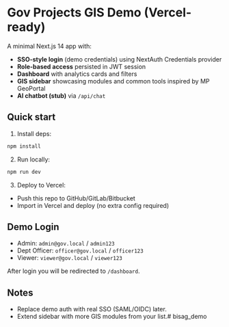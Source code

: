 # Gov Projects GIS Demo (Vercel-ready)

A minimal Next.js 14 app with:
- **SSO-style login** (demo credentials) using NextAuth Credentials provider
- **Role-based access** persisted in JWT session
- **Dashboard** with analytics cards and filters
- **GIS sidebar** showcasing modules and common tools inspired by MP GeoPortal
- **AI chatbot (stub)** via `/api/chat`

## Quick start

1. Install deps:
```bash
npm install
```
2. Run locally:
```bash
npm run dev
```
3. Deploy to Vercel:
- Push this repo to GitHub/GitLab/Bitbucket
- Import in Vercel and deploy (no extra config required)

## Demo Login
- Admin: `admin@gov.local` / `admin123`
- Dept Officer: `officer@gov.local` / `officer123`
- Viewer: `viewer@gov.local` / `viewer123`

After login you will be redirected to `/dashboard`.

## Notes
- Replace demo auth with real SSO (SAML/OIDC) later.
- Extend sidebar with more GIS modules from your list.# bisag_demo
